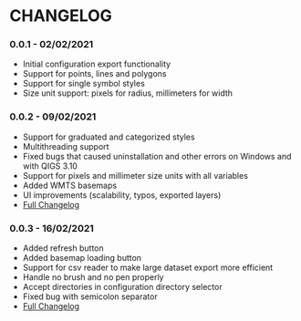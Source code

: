 # CHANGELOG

### 0.0.1 - 02/02/2021

* Initial configuration export functionality
* Support for points, lines and polygons
* Support for single symbol styles
* Size unit support: pixels for radius, millimeters for width

### 0.0.2 - 09/02/2021

* Support for graduated and categorized styles
* Multithreading support
* Fixed bugs that caused uninstallation and other errors on Windows and with QIGS 3.10
* Support for pixels and millimeter size units with all variables
* Added WMTS basemaps
* UI improvements (scalability, typos, exported layers)
* <a href="https://github.com/UnfoldedInc/qgis-plugin/compare/0.0.1...0.0.2">Full Changelog</a>

### 0.0.3 - 16/02/2021

* Added refresh button
* Added basemap loading button
* Support for csv reader to make large dataset export more efficient
* Handle no brush and no pen properly
* Accept directories in configuration directory selector
* Fixed bug with semicolon separator
* <a href="https://github.com/UnfoldedInc/qgis-plugin/compare/0.0.2...0.0.3">Full Changelog</a>

###
